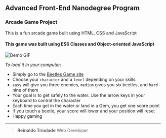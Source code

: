 ## Advanced Front-End Nanodegree Program
### Arcade Game Project


This is a fun arcade game built using HTML, CSS and JavaScript
#### This game was built using ES6 Classes and Object-oriented JavaScript

![Demo GIF](/images/Demo.gif)

*To load it in your computer:*

* Simply go to the [Beetles Game site](https://reinaldooo.github.io/Beetles-Game/)
* Choose your ``character`` and a ``level`` depending on your skills
* ``easy`` will give you three enemies, ``medium`` gives you six beetles, and ``hard`` nine of them
* Your goal is to get safely to the water. Use the arrow keys in your keyboard to control the character
* Each time you get in the water or land in a Gem, you get one score point
* If you touch a beetle, your score will lower and your position will reset
* Happy gaming

___
> **Reinaldo Trindade**
> Web Developer